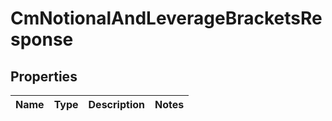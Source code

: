 

# CmNotionalAndLeverageBracketsResponse


## Properties

| Name | Type | Description | Notes |
|------------ | ------------- | ------------- | -------------|



